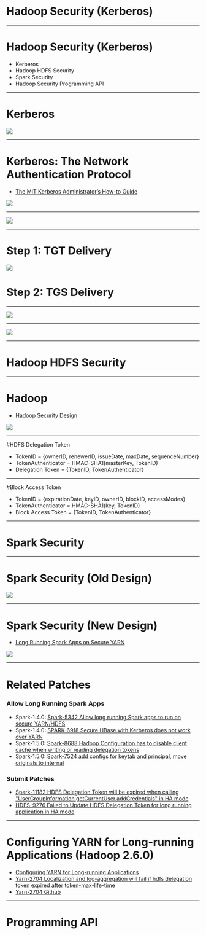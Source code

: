 # Hadoop Security (Kerberos)

---
# Hadoop Security (Kerberos)
- Kerberos
- Hadoop HDFS Security
- Spark Security
- Hadoop Security Programming API

---
# Kerberos
![](http://g.hiphotos.baidu.com/baike/c0%3Dbaike92%2C5%2C5%2C92%2C30/sign=0f03a3c4a344ad343ab28fd5b1cb6791/a5c27d1ed21b0ef485f59977dfc451da81cb3efd.jpg)

---
# Kerberos: The Network Authentication Protocol
- [The MIT Kerberos Administrator’s How-to Guide](http://www.kerberos.org/software/adminkerberos.pdf)

![](https://upload.wikimedia.org/wikipedia/commons/thumb/4/4e/Kerberos.svg/440px-Kerberos.svg.png)

---
![](../../../images/kerberos/kerberos1.PNG)

---
# Step 1: TGT Delivery

![](../../../images/kerberos/kerberos2.PNG)

# Step 2: TGS Delivery
---
![](../../../images/kerberos/kerberos3.PNG)

---
![](../../../images/kerberos/kerberos4.PNG)


---
# Hadoop HDFS Security

---
# Hadoop
- [Hadoop Security Design](http://www.valleytalk.org/wp-content/uploads/2013/03/hadoop-security-design.pdf)

![](../../../images/kerberos/hadoop.PNG)

---
#HDFS Delegation Token
- TokenID = {ownerID, renewerID, issueDate, maxDate, sequenceNumber}
- TokenAuthenticator = HMAC-SHA1(masterKey, TokenID)
- Delegation Token = {TokenID, TokenAuthenticator}

---
#Block Access Token
- TokenID = {expirationDate, keyID, ownerID, blockID, accessModes}
- TokenAuthenticator = HMAC-SHA1(key, TokenID)
- Block Access Token = {TokenID, TokenAuthenticator}

---
# Spark Security

---
# Spark Security (Old Design)

![](../../../images/kerberos/spark1.PNG)

---
# Spark Security (New Design)
- [Long Running Spark Apps on Secure YARN](https://issues.apache.org/jira/secure/attachment/12693526/SparkYARN.pdf)

![](../../../images/kerberos/spark2.PNG)

---
# Related Patches
### Allow Long Running Spark Apps
- Spark-1.4.0: [Spark-5342 Allow long running Spark apps to run on secure YARN/HDFS](https://issues.apache.org/jira/browse/SPARK-5342)
- Spark-1.4.0: [SPARK-6918 Secure HBase with Kerberos does not work over YARN](https://issues.apache.org/jira/browse/SPARK-6918)
- Spark-1.5.0: [Spark-8688 Hadoop Configuration has to disable client cache when writing or reading delegation tokens](https://issues.apache.org/jira/browse/SPARK-8688)
- Spark-1.5.0: [Spark-7524 add configs for keytab and principal, move originals to internal](https://issues.apache.org/jira/browse/SPARK-7524)

### Submit Patches
- [Spark-11182 HDFS Delegation Token will be expired when calling "UserGroupInformation.getCurrentUser.addCredentials" in HA mode](https://issues.apache.org/jira/browse/SPARK-11182)
- [HDFS-9276 Failed to Update HDFS Delegation Token for long running application in HA mode](https://issues.apache.org/jira/browse/HDFS-9276)

---
# Configuring YARN for Long-running Applications (Hadoop 2.6.0)
- [Configuring YARN for Long-running Applications](http://www.cloudera.com/content/www/en-us/documentation/enterprise/5-3-x/topics/cm_sg_yarn_long_jobs.html)
- [Yarn-2704  Localization and log-aggregation will fail if hdfs delegation token expired after token-max-life-time](https://issues.apache.org/jira/browse/YARN-2704)
- [Yarn-2704 Github](https://github.com/apache/hadoop/commit/a16d022ca4313a41425c8e97841c841a2d6f2f54?diff=split)

---
# Programming API
